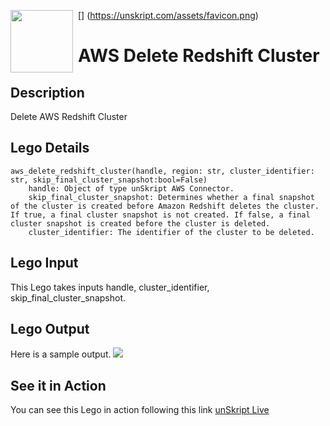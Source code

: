 [<img align="left" src="https://unskript.com/assets/favicon.png" width="100" height="100" style="padding-right: 5px">]
(https://unskript.com/assets/favicon.png)
<h1>AWS Delete Redshift Cluster</h1>

## Description
Delete AWS Redshift Cluster

## Lego Details
	aws_delete_redshift_cluster(handle, region: str, cluster_identifier: str, skip_final_cluster_snapshot:bool=False)
		handle: Object of type unSkript AWS Connector.
		skip_final_cluster_snapshot: Determines whether a final snapshot of the cluster is created before Amazon Redshift deletes the cluster. If true, a final cluster snapshot is not created. If false, a final cluster snapshot is created before the cluster is deleted.
		cluster_identifier: The identifier of the cluster to be deleted.


## Lego Input
This Lego takes inputs handle, cluster_identifier, skip_final_cluster_snapshot.

## Lego Output
Here is a sample output.
<img src="./1.png">

## See it in Action

You can see this Lego in action following this link [unSkript Live](https://us.app.unskript.io)